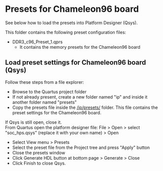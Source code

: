 # Presets for Chameleon96 board

See below how to load the presets into Platform Designer (Qsys).

This folder contains the following preset configuration files:

* DDR3_c96_Preset_1.qprs
  * It contains the memory presets for the Chameleon96 board



Load preset settings for Chameleon96 board (Qsys)
--------------------------------------------------------

Follow these steps from a file explorer:

* Browse to the Quartus project folder
* If not already present, create a new folder named "ip" and inside it another folder named "presets"
* Copy the presets file inside the [/ip/presets/](file:///ip/presets) folder. This file contains the preset settings for the Chameleon96 board.

If Qsys is still open, close it.  
From Quartus open the platform designer file: File > Open > select "soc_hps.qsys" (replace it with your own name) > Open

* Select View menu > Presets
* Select the preset file from the Project tree and press "Apply" button
* Close the presets window
* Click Generate HDL button at bottom page > Generate > Close  
* Click Finish to close Qsys.